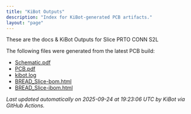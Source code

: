 ```yaml
---
title: "KiBot Outputs"
description: "Index for KiBot-generated PCB artifacts."
layout: "page"
---
```


These are the docs & KiBot Outputs for Slice PRTO CONN S2L

The following files were generated from the latest PCB build:

- [Schematic.pdf](./Schematic.pdf)
- [PCB.pdf](./PCB.pdf)
- [kibot.log](./kibot.log)
- [BREAD_Slice-bom.html](./BREAD_Slice-bom.html)
- [BREAD_Slice-ibom.html](./BREAD_Slice-ibom.html)

_Last updated automatically on 2025-09-24 at 19:23:06 UTC by KiBot via GitHub Actions._
